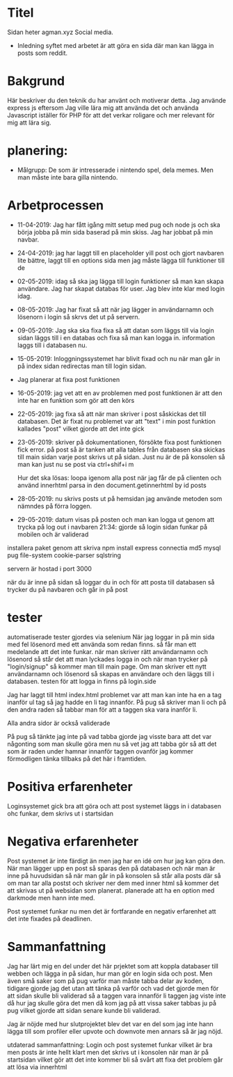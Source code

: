 # Titel
Sidan heter agman.xyz Social media.
* Inledning
syftet med arbetet är att göra en sida där man kan lägga in posts som reddit.

# Bakgrund
Här beskriver du den teknik du har använt och motiverar detta.
Jag använde express js eftersom Jag ville lära mig att använda det och använda Javascript iställer för PHP för att det verkar roligare och mer relevant för mig att lära sig.

# planering:
* Målgrupp:
De som är intresserade i nintendo spel, dela memes. Men man måste inte bara gilla nintendo.


# Arbetprocessen
* 11-04-2019: Jag har fått igång mitt setup med pug och node js och ska börja jobba på min sida baserad på min skiss. Jag har jobbat på min navbar.

* 24-04-2019: jag har laggt till en placeholder yill post och gjort navbaren lite bättre, laggt till en options sida men jag måste lägga till funktioner till de

* 02-05-2019: idag så ska jag lägga till login funktioner så man kan skapa användare. Jag har skapat databas för user. Jag blev inte klar med login idag.

* 08-05-2019: Jag har fixat så att när jag lägger in användarnamn och lösenorn i login så skrvs det ut på servern.

* 09-05-2019: Jag ska ska fixa fixa så att datan som läggs till via login sidan läggs till i en databas och fixa så man kan logga in. information laggs till i databasen nu.

* 15-05-2019: Inloggningssystemet har blivit fixad och nu när man går in på index sidan redirectas man till login sidan.

* Jag planerar at fixa post funktionen

* 16-05-2019: jag vet att en av problemen med post funktionen är att den inte har en funktion som gör att den körs

* 22-05-2019: jag fixa så att när man skriver i post såskickas det till databasen. Det är fixat nu problemet var att "text" i min post funktion kallades "post" vilket gjorde att det inte gick

* 23-05-2019: skriver på dokumentationen, försökte fixa post funktionen fick error.
    på post så är tanken att alla tables från databasen ska skickas till main sidan varje post skrivs ut på sidan. Just nu är de på konsolen så man kan just nu se post via ctrl+shif+i m

    Hur det ska lösas:
    loopa igenom alla post när jag får de på clienten och använd innerhtml parsa in den
    document.getinnerhtml by id posts

* 28-05-2019: nu skrivs posts ut på hemsidan jag använde metoden som nämndes på förra loggen.

* 29-05-2019: datum visas på posten och man kan logga ut genom att trycka på log out i navbaren
21:34: gjorde så login sidan funkar på mobilen och är validerad

installera paket genom att skriva
npm install express connectia md5 mysql pug file-system cookie-parser sqlstring

servern är hostad i port 3000

när du är inne på sidan så loggar du in och för att posta till databasen så trycker du på navbaren och går in på post

# tester
automatiserade tester gjordes via selenium När jag loggar in på min sida med fel lösenord med ett använda som redan finns. så får man ett medelande att det inte funkar.
när man skriver rätt användarnamn och lösenord så står det att man lyckades logga in och när man trycker på "login/signup" så kommer man till main page. Om man skriver ett nytt användarnamn och lösenord så skapas en användare och den läggs till i databasen.
testen för att logga in finns på login.side

Jag har laggt till html index.html problemet var att man kan inte ha en a tag inanför ul tag så jag hadde en li tag innanför.
På pug så skriver man li och på den andra raden så tabbar man för att a taggen ska vara inanför li.

Alla andra sidor är också validerade

På pug så tänkte jag inte på vad tabba gjorde jag visste bara att det var någonting som man skulle göra men nu så vet jag att tabba gör så att det som är raden under hamnar innanför taggen ovanför jag kommer förmodligen tänka tillbaks på det här i framtiden.

# Positiva erfarenheter
Loginsystemet gick bra att göra och att post systemet läggs in i databasen ohc funkar, dem skrivs ut i startsidan
# Negativa erfarenheter
Post systemet är inte färdigt än men jag har en idé om hur jag kan göra den. När man lägger upp en post så sparas den på databasen och när man är inne på huvudsidan så när man går in på konsolen så står alla posts där så om man tar alla postst och skriver ner dem med inner html så kommer det att skrivas ut på websidan som planerat. planerade att ha en option med darkmode men hann inte med.

Post systemet funkar nu men det är fortfarande en negativ erfarenhet att det inte fixades på deadlinen.
# Sammanfattning
Jag har lärt mig en del under det här prjektet som att koppla databaser till webben och lägga in på sidan, hur man gör en login sida och post. Men även små saker som på pug varför man måste tabba delar av koden, tidigare gjorde jag det utan att tänka på varför och vad det gjorde men för att sidan skulle bli validerad så a taggen vara innanför li taggen jag viste inte då hur jag skulle göra det men då kom jag på att vissa saker tabbas ju på pug vilket gjorde att sidan senare kunde bli validerad.

Jag är nöjde med hur slutprojektet blev det var en del som jag inte hann lägga till som profiler eller upvote och downvote men annars så är jag nöjd.


utdaterad sammanfattning:
Login och post systemet funkar vilket är bra men posts är inte hellt klart men det skrivs ut i konsolen när man är på startsidan vilket gör att det inte kommer bli så svårt att fixa det problem går att lösa via innerhtml